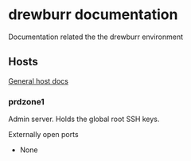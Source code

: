 # drewburr documentation

Documentation related the the drewburr environment

## Hosts

[General host docs](./Hosts/README.md)

### prdzone1

Admin server. Holds the global root SSH keys.

Externally open ports

- None

